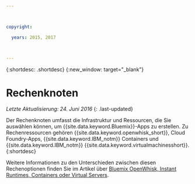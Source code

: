 ```yaml
---



copyright:

  years: 2015, 2017



---
```


{:shortdesc: .shortdesc}
{:new_window: target="_blank"}

# Rechenknoten
*Letzte Aktualisierung: 24. Juni 2016*
{: .last-updated}

Der Rechenknoten umfasst die Infrastruktur und Ressourcen, die Sie auswählen können, um {{site.data.keyword.Bluemix}}-Apps zu erstellen. Zu Rechenressourcen gehören {{site.data.keyword.openwhisk_short}}, Cloud Foundry-Apps, {{site.data.keyword.IBM_notm}} Containers und {{site.data.keyword.IBM_notm}} {{site.data.keyword.virtualmachinesshort}}.
{:shortdesc}

Weitere Informationen zu den Unterschieden zwischen diesen Rechenoptionen finden Sie im Artikel über [Bluemix OpenWhisk, Instant Runtimes, Containers oder Virtual Servers](https://developer.ibm.com/bluemix/2015/08/05/bluemix-instant-runtimes-containers-or-virtual-machines/).
